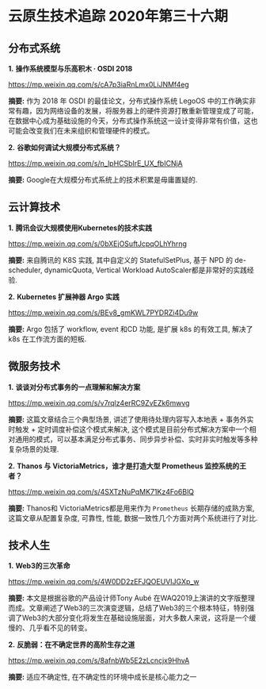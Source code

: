 # 云原生技术追踪 2020年第三十六期

## 分布式系统

**1.** **操作系统模型与乐高积木 · OSDI 2018**

https://mp.weixin.qq.com/s/cA7p3iaRnLmx0LiJNMf4eg

**摘要:** 作为 2018 年 OSDI 的最佳论文，分布式操作系统 LegoOS 中的工作确实非常有趣，因为网络设备的发展，将服务器上的硬件资源打散重新管理变成了可能，在数据中心成为基础设施的今天，分布式操作系统这一设计变得非常有价值，这也可能会改变我们在未来组织和管理硬件的模式。

**2.** **谷歌如何调试大规模分布式系统？**

https://mp.weixin.qq.com/s/n_lpHCSbIrE_UX_fbICNjA

**摘要:** Google在大规模分布式系统上的技术积累是毋庸置疑的.

## 云计算技术

**1.** **腾讯会议大规模使用Kubernetes的技术实践**

https://mp.weixin.qq.com/s/0bXEjOSuftJcpqOLhYhrng

**摘要:** 来自腾讯的 K8S 实践, 其中自定义的 StatefulSetPlus, 基于 NPD 的 de-scheduler, dynamicQuota, Vertical Workload AutoScaler都是非常好的实践经验.

**2.** **Kubernetes 扩展神器 Argo 实践**

https://mp.weixin.qq.com/s/BEv8_gmKWL7PYDRZi4Du9w

**摘要:** Argo 包括了 workflow, event 和CD 功能, 是扩展 k8s 的有效工具, 解决了 k8s 在工作流方面的短板.

## 微服务技术

**1.** **谈谈对分布式事务的一点理解和解决方案**

https://mp.weixin.qq.com/s/v7rqlz4erRC9ZvEZk6mwvg

**摘要:** 这篇文章结合三个典型场景, 讲述了使用待处理内容写入本地表 + 事务外实时触发 + 定时调度补偿这个模式来解决, 这个模式是目前分布式解决方案中一个相对通用的模式，可以基本满足分布式事务、同步异步补偿、实时非实时触发等多种复杂场景的处理.

**2.** **Thanos 与 VictoriaMetrics，谁才是打造大型 Prometheus 监控系统的王者？**

https://mp.weixin.qq.com/s/4SXTzNuPqMK71Kz4Fo6BlQ

**摘要:** Thanos和 VictoriaMetrics都是用来作为 `Prometheus` 长期存储的成熟方案, 这篇文章从配置复杂度, 可靠性, 性能, 数据一致性几个方面对两个系统进行了对比.

## 技术人生

**1.** **Web3的三次革命**

https://mp.weixin.qq.com/s/4W0DD2zEFJQOEUVIJGXp_w

**摘要:** 本文是根据谷歌的产品设计师Tony Aubé 在WAQ2019上演讲的文字版整理而成。文章阐述了Web3的三次演变逻辑，总结了Web3的三个根本特征，特别强调了Web3的大部分变化将发生在基础设施层面，对大多数人来说，这将是一个缓慢的、几乎看不见的转变。

**2.** **反脆弱：在不确定世界的高阶生存之道**

https://mp.weixin.qq.com/s/8afnbWb5E2zLcncjx9HhvA

**摘要:** 适应不确定性, 在不确定性的环境中成长是核心能力之一


